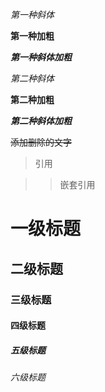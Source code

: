 *第一种斜体*

**第一种加粗**

***第一种斜体加粗***

_第二种斜体_

__第二种加粗__

___第二种斜体加粗___

~~添加删除的文字~~

> 引用

>> 嵌套引用

# 一级标题

## 二级标题

### 三级标题

#### 四级标题

##### 五级标题

###### 六级标题
